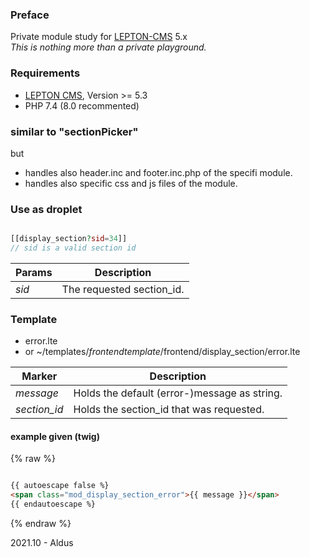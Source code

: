 ### Preface
Private module study for [LEPTON-CMS][1] 5.x  
_This is nothing more than a private playground._

### Requirements
- [LEPTON CMS][1], Version >= 5.3
- PHP 7.4 (8.0 recommented)

### similar to "sectionPicker"
but  
- handles also header.inc and footer.inc.php of the specifi module.
- handles also specific css and js files of the module.

### Use as droplet
```php

[[display_section?sid=34]]
// sid is a valid section id
```
  
Params|Description
-----|-----
*sid*|The requested section_id.


### Template
- error.lte
- or ~/templates/*frontendtemplate*/frontend/display_section/error.lte

Marker|Description
-----|-----
*message*|Holds the default (error-)message as string.  
*section_id*|Holds the section_id that was requested.  

#### example given (twig)
{% raw %}
```html

{{ autoescape false %}  
<span class="mod_display_section_error">{{ message }}</span>  
{{ endautoescape %}

```
{% endraw %}

2021.10 - Aldus

[1]: https://lepton-cms.org "LEPTON CMS"
